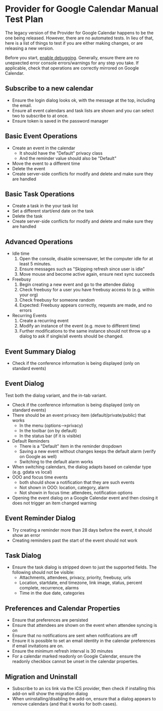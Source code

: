 Provider for Google Calendar Manual Test Plan
=============================================

The legacy version of the Provider for Google Calendar happens to be the one
being released. However, there are no automated tests. In lieu of that, here is
a list of things to test if you are either making changes, or are releasing a
new version.

Before you start, [enable debugging](https://github.com/kewisch/gdata-provider/wiki#enabling-debugging). 
Generally, ensure there are no unepxected error console errors/warnings for any
step you take. If applicable, check that operations are correctly mirrored on 
Google Calendar.

## Subscribe to a new calendar
* Ensure the login dialog looks ok, with the message at the top, including the email.
* Ensure all event calendars and task lists are shown and you can select two to subscribe to at once.
* Ensure token is saved in the password manager

## Basic Event Operations
* Create an event in the calendar
  * It should have the "Default" privacy class
  * And the reminder value should also be "Default"
* Move the event to a different time
* Delete the event
* Create server-side conflicts for modify and delete and make sure they are handled

## Basic Task Operations
* Create a task in the your task list
* Set a different start/end date on the task
* Delete the task
* Create server-side conflicts for modify and delete and make sure they are handled

## Advanced Operations
* Idle time
  1. Open the console, disable screensaver, let the computer idle for at least 5 minutes.
  2. Ensure messages such as "Skipping refresh since user is idle"
  3. Move mouse and become active again, ensure next sync succeeds
* Freebusy
  1. Begin creating a new event and go to the attendee dialog
  2. Check freebusy for a user you have freebusy access to (e.g. within your org)
  3. Check freebusy for someone random
  4. Expected: Freebusy appears correctly, requests are made, and no errors
* Recurring Events
  1. Create a recurring event
  2. Modify an instance of the event (e.g. move to different time)
  3. Further modifications to the same instance should not throw up a dialog to ask if single/all events should be changed.

## Event Summary Dialog
* Check if the conference information is being displayed (only on standard events)

## Event Dialog
Test both the dialog variant, and the in-tab variant.

* Check if the conference information is being displayed (only on standard events)
* There should be an event privacy item (default/private/public) that works
  * In the menu  (options-->privacy)
  * In the toolbar (on by default)
  * In the status bar (if it is visible)
* Default Reminders
  * There is a "Default" item in the reminder dropdown
  * Saving a new event without changes keeps the default alarm (verify on Google as well)
  * Switching to the default alarm works
* When switching calendars, the dialog adapts based on calendar type (e.g. gdata vs local)
* OOO and focus time events
  * both should show a notification that they are such events
  * Not shown in OOO: location, category, alarm
  * Not showin in focus time: attendees, notification options
* Opening the event dialog on a Google Calendar event and then closing it does not trigger an item changed warning

## Event Reminder Dialog
* Try creating a reminder more than 28 days before the event, it should show an error
* Creating reminders past the start of the event should not work

## Task Dialog
* Ensure the task dialog is stripped down to just the supported fields. The following should not be visible:
  * Attachments, attendees, privacy, priority, freebusy, urls
  * Location, startdate, end timezone, link image, status, percent complete, recurrence, alarms
  * Time in the due date, categories

## Preferences and Calendar Properties
* Ensure that preferences are persisted
* Ensure that attendees are shown on the event when attendee syncing is on
* Ensure that no notifications are sent when notifications are off
* Ensure it is possible to set an email identity in the calendar preferences if email invitations are on.
* Ensure the minimum refresh interval is 30 minutes
* For a calendar marked readonly on Google Calendar, ensure the readonly checkbox cannot be unset in the calendar properties.

## Migration and Uninstall
* Subscribe to an ics link via the ICS provider, then check if installing this add-on will show the migration dialog
* When uninstalling/disabling the add-on, ensure that a dialog appears to remove calendars (and that it works for both cases).
